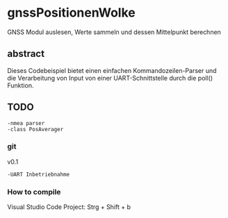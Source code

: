 # gnssPositionenWolke

GNSS Modul auslesen, Werte sammeln und dessen Mittelpunkt berechnen

## abstract

Dieses Codebeispiel bietet einen einfachen Kommandozeilen-Parser und die Verarbeitung von Input von einer UART-Schnittstelle
durch die poll() Funktion.

## TODO

    -nmea parser
    -class PosAverager

### git

v0.1

    -UART Inbetriebnahme

### How to compile

Visual Studio Code Project: Strg + Shift + b
